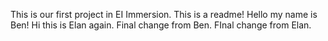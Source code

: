 This is our first project in EI Immersion. This is a readme! 
Hello my name is Ben!
Hi this is Elan again.
Final change from Ben.
FInal change from Elan.